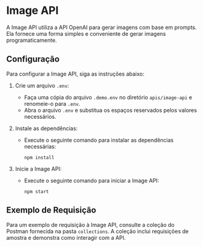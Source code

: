 # Image API

A Image API utiliza a API OpenAI para gerar imagens com base em prompts. Ela fornece uma forma simples e conveniente de gerar imagens programaticamente.

## Configuração

Para configurar a Image API, siga as instruções abaixo:

1. Crie um arquivo `.env`:
   - Faça uma cópia do arquivo `.demo.env` no diretório `apis/image-api` e renomeie-o para `.env`.
   - Abra o arquivo `.env` e substitua os espaços reservados pelos valores necessários.

2. Instale as dependências:
   - Execute o seguinte comando para instalar as dependências necessárias:
     ```
     npm install
     ```

3. Inicie a Image API:
   - Execute o seguinte comando para iniciar a Image API:
     ```
     npm start
     ```

## Exemplo de Requisição

Para um exemplo de requisição à Image API, consulte a coleção do Postman fornecida na pasta `collections`. A coleção inclui requisições de amostra e demonstra como interagir com a API.
